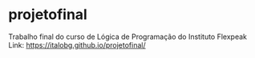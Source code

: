 # projetofinal

Trabalho final do curso de Lógica de Programação do Instituto Flexpeak
Link: https://italobg.github.io/projetofinal/
